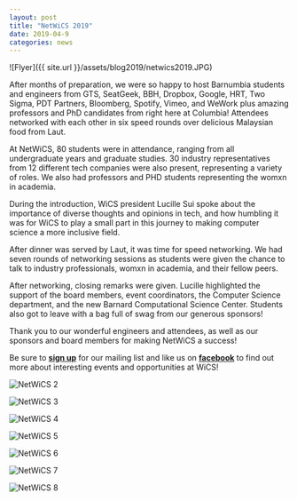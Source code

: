 ```yaml
---
layout: post
title: "NetWiCS 2019"
date: 2019-04-9
categories: news
---
```


![Flyer]({{ site.url }}/assets/blog2019/netwics2019.JPG)

After months of preparation, we were so happy to host Barnumbia students and engineers from GTS, SeatGeek, BBH, Dropbox, Google, HRT, Two Sigma, PDT Partners, Bloomberg, Spotify, Vimeo, and WeWork plus amazing professors and PhD candidates from right here at Columbia! Attendees networked with each other in six speed rounds over delicious Malaysian food from Laut.

At NetWiCS, 80 students were in attendance, ranging from all undergraduate years and graduate studies. 30 industry representatives from 12 different tech companies were also present, representing a variety of roles. We also had professors and PHD students representing the womxn in academia.

During the introduction, WiCS president Lucille Sui spoke about the importance of diverse thoughts and opinions in tech, and how humbling it was for WiCS to play a small part in this journey to making computer science a more inclusive field.

After dinner was served by Laut, it was time for speed networking. We had seven rounds of networking sessions as students were given the chance to talk to industry professionals, womxn in academia, and their fellow peers.

After networking, closing remarks were given. Lucille highlighted the support of the board members, event coordinators, the Computer Science department, and the new Barnard Computational Science Center. Students also got to leave with a bag full of swag from our generous sponsors!

Thank you to our wonderful engineers and attendees, as well as our sponsors and board members for making NetWiCS a success!

Be sure to [**sign up**][mailinglist] for our mailing list and like us on [**facebook**][facebook] to find out more about interesting events and opportunities at WiCS! 

[mailinglist]: http://columbia.us9.list-manage.com/subscribe?u=4c6a1c710f8ab9cce10272368&id=593b5faa43
[facebook]:https://www.facebook.com/CUWICS

![NetWiCS 2](/assets/blog2019/netwics2.JPG)

![NetWiCS 3](/assets/blog2019/netwics3.JPG)

![NetWiCS 4](/assets/blog2019/netwics4.JPG)

![NetWiCS 5](/assets/blog2019/netwics5.JPG)

![NetWiCS 6](/assets/blog2019/netwics6.JPG)

![NetWiCS 7](/assets/blog2019/netwics7.JPG)

![NetWiCS 8](/assets/blog2019/netwics8.JPG)
